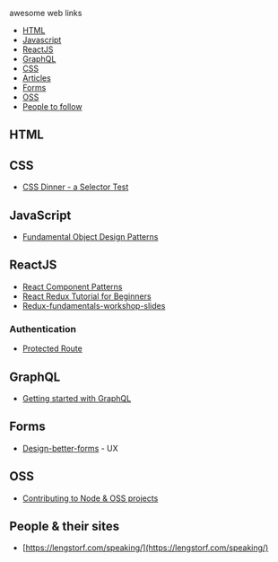 awesome web links
* [HTML](#html)
* [Javascript](#javascript)
* [ReactJS](#ReactJs)
* [GraphQL](#GraphQL)
* [CSS](#css)
* [Articles](#aricles)
* [Forms](#forms)
* [OSS](#OSS)
* [People to follow](#people)

## HTML

## CSS
 * [ CSS Dinner - a Selector Test ](http://flukeout.github.io/)
## JavaScript
  * [Fundamental Object Design Patterns](https://medium.com/launch-school/javascript-weekly-fundamental-object-design-patterns-31453f68427f)

## ReactJS
* [React Component Patterns](https://reactpatterns.com/)
* [React Redux Tutorial for Beginners](https://www.valentinog.com/blog/react-redux-tutorial-beginners/)
* [Redux-fundamentals-workshop-slides](https://blog.isquaredsoftware.com/2018/06/redux-fundamentals-workshop-slides/)

### Authentication

* [Protected Route](https://tylermcginnis.com/react-router-protected-routes-authentication/)

## GraphQL
* [Getting started with GraphQL](http://www.react.express/graphql_getting_started)

## Forms
* [Design-better-forms](https://uxdesign.cc/design-better-forms-96fadca0f49c)  - UX


## OSS
* [Contributing to Node & OSS projects](https://medium.freecodecamp.org/contributing-to-open-source-is-not-hard-here-is-my-journey-to-contributing-to-nodejs-d10760e31194)


## People & their sites
* [https://lengstorf.com/speaking/](https://lengstorf.com/speaking/)
